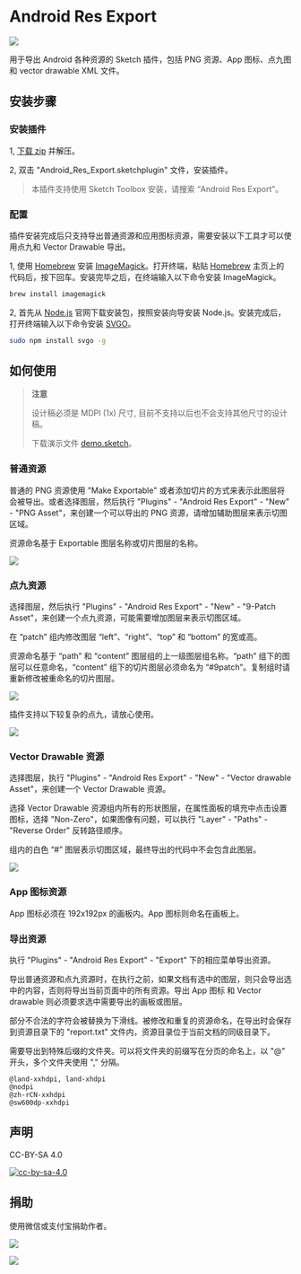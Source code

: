 # Android Res Export

![](img/android_res_export.png)

用于导出 Android 各种资源的 Sketch 插件，包括 PNG 资源、App 图标、点九图和 vector drawable XML 文件。

## 安装步骤

### 安装插件

1,  [下载 zip](https://github.com/Ashung/Android_Res_Export/archive/master.zip) 并解压。

2, 双击 "Android_Res_Export.sketchplugin" 文件，安装插件。

> 本插件支持使用 Sketch Toolbox 安装，请搜索 “Android Res Export”。

### 配置

插件安装完成后只支持导出普通资源和应用图标资源，需要安装以下工具才可以使用点九和 Vector Drawable 导出。

1, 使用 [Homebrew](http://brew.sh/index_zh-cn.html) 安装 [ImageMagick](http://www.imagemagick.org/script/index.php)。打开终端，粘贴 [Homebrew](http://brew.sh/index_zh-cn.html) 主页上的代码后，按下回车。安装完毕之后，在终端输入以下命令安装 ImageMagick。

```bash
brew install imagemagick
```

2, 首先从 [Node.js](https://nodejs.org/en/) 官网下载安装包，按照安装向导安装 Node.js。安装完成后，打开终端输入以下命令安装 [SVGO](https://github.com/svg/svgo)。

```bash
sudo npm install svgo -g
```

## 如何使用

> **注意**
>
> 设计稿必须是 MDPI (1x) 尺寸, 目前不支持以后也不会支持其他尺寸的设计稿。
>
> 下载演示文件 [demo.sketch](https://raw.githubusercontent.com/Ashung/Android_Res_Export/master/demo.sketch)。

### 普通资源

普通的 PNG 资源使用 "Make Exportable" 或者添加切片的方式来表示此图层将会被导出。或者选择图层，然后执行 "Plugins" - "Android Res Export" - "New" - "PNG Asset"，来创建一个可以导出的 PNG 资源，请增加辅助图层来表示切图区域。

资源命名基于 Exportable 图层名称或切片图层的名称。

![](img/android_res_export_for_sketch_1.gif)

### 点九资源

选择图层，然后执行 "Plugins" - "Android Res Export" - "New" - "9-Patch Asset"，来创建一个点九资源，可能需要增加图层来表示切图区域。

在 “patch” 组内修改图层 “left”、“right”、“top” 和 “bottom” 的宽或高。

资源命名基于 “path” 和 “content” 图层组的上一级图层组名称。“path” 组下的图层可以任意命名，“content” 组下的切片图层必须命名为 “#9patch”。复制组时请重新修改被重命名的切片图层。

![](img/android_res_export_for_sketch_2.gif)

插件支持以下较复杂的点九，请放心使用。

![](img/android_res_export_for_sketch_4.png)

### Vector Drawable 资源

选择图层，执行 "Plugins" - "Android Res Export" - "New" - "Vector drawable Asset"，来创建一个 Vector Drawable 资源。

选择 Vector Drawable 资源组内所有的形状图层，在属性面板的填充中点击设置图标，选择 "Non-Zero"，如果图像有问题，可以执行 "Layer" - "Paths" - "Reverse Order" 反转路径顺序。

组内的白色 “#” 图层表示切图区域，最终导出的代码中不会包含此图层。

![](img/android_res_export_for_sketch_3.gif)

### App 图标资源

App 图标必须在 192x192px 的画板内。App 图标则命名在画板上。

### 导出资源

执行 "Plugins" - "Android Res Export" - "Export" 下的相应菜单导出资源。

导出普通资源和点九资源时，在执行之前，如果文档有选中的图层，则只会导出选中的内容，否则将导出当前页面中的所有资源。导出 App 图标 和 Vector drawable 则必须要求选中需要导出的画板或图层。

部分不合法的字符会被替换为下滑线。被修改和重复的资源命名，在导出时会保存到资源目录下的 "report.txt" 文件内，资源目录位于当前文档的同级目录下。

需要导出到特殊后缀的文件夹。可以将文件夹的前缀写在分页的命名上，以 "@" 开头，多个文件夹使用 "," 分隔。

```
@land-xxhdpi, land-xhdpi
@nodpi
@zh-rCN-xxhdpi
@sw600dp-xxhdpi
```


## 声明

CC-BY-SA 4.0

[![cc-by-sa-4.0](https://i.creativecommons.org/l/by-sa/4.0/80x15.png)](http://creativecommons.org/licenses/by-sa/4.0/)

## 捐助

使用微信或支付宝捐助作者。

![](http://ashung.github.io/Automate-Sketch/css/donate_wechat_rmb_10.png)

![](http://ashung.github.io/Automate-Sketch/css/donate_alipay_rmb_10.png)